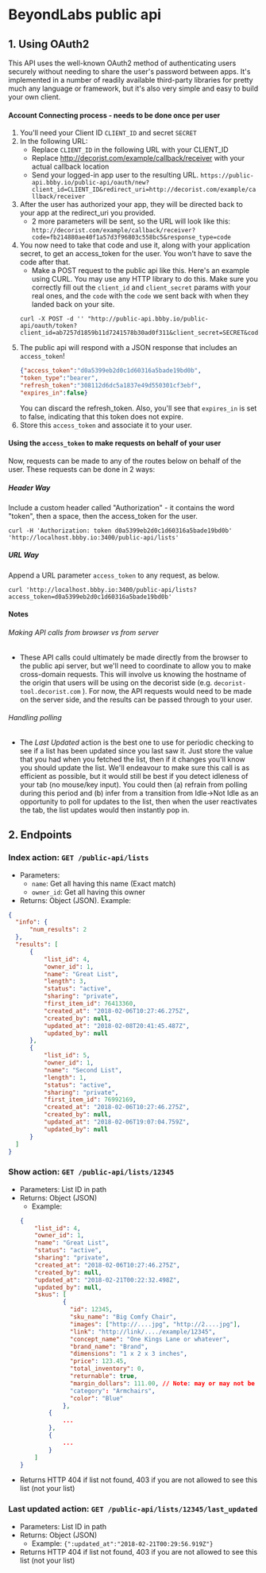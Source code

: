 # BeyondLabs public api
## 1. Using OAuth2
This API uses the well-known OAuth2 method of authenticating users securely without needing to share the user's password between apps. It's implemented in a number of readily available third-party libraries for pretty much any language or framework, but it's also very simple and easy to build your own client.
 
#### Account Connecting process - needs to be done once per user
1. You'll need your Client ID `CLIENT_ID` and secret `SECRET`
2. In the following URL:
    * Replace `CLIENT_ID` in the following URL with your CLIENT_ID
    * Replace http://decorist.com/example/callback/receiver with your actual callback location
    * Send your logged-in app user to the resulting URL. `https://public-api.bbby.io/public-api/oauth/new?client_id=CLIENT_ID&redirect_uri=http://decorist.com/example/callback/receiver`
3. After the user has authorized your app, they will be directed back to your app at the redirect_uri you provided.
    * 2 more parameters will be sent, so the URL will look like this: `http://decorist.com/example/callback/receiver?code=fb214880ae40f1a57d3f96803c558bc5&response_type=code`
4. You now need to take that code and use it, along with your application secret, to get an access_token for the user. You won't have to save the code after that.
    * Make a POST request to the public api like this. Here's an example using CURL. You may use any HTTP library to do this. Make sure you correctly fill out the `client_id` and `client_secret` params with your real ones, and the `code` with the `code` we sent back with when they landed back on your site.
    ```
    curl -X POST -d '' "http://public-api.bbby.io/public-api/oauth/token?client_id=ab7257d1859b11d7241578b30ad0f311&client_secret=SECRET&code=fb214880ae40f1a57d3f96803c558bc5"
    ```
5. The public api will respond with a JSON response that includes an `access_token`!
    ```json
    {"access_token":"d0a5399eb2d0c1d60316a5bade19bd0b",
    "token_type":"bearer",
    "refresh_token":"308112d6dc5a1837e49d550301cf3ebf",
    "expires_in":false}
    ```
    You can discard the refresh_token. Also, you'll see that `expires_in` is set to false, indicating that this token does not expire.
6. Store this `access_token` and associate it to your user.

#### Using the `access_token` to make requests on behalf of your user

Now, requests can be made to any of the routes below on behalf of the user. These requests can be done in 2 ways:

##### Header Way
Include a custom header called "Authorization" - it contains the word "token", then a space, then the access_token for the user.
```
curl -H 'Authorization: token d0a5399eb2d0c1d60316a5bade19bd0b' 'http://localhost.bbby.io:3400/public-api/lists' 
```
##### URL Way
Append a URL parameter `access_token` to any request, as below. 
```
curl 'http://localhost.bbby.io:3400/public-api/lists?access_token=d0a5399eb2d0c1d60316a5bade19bd0b' 
```

#### Notes
###### Making API calls from browser vs from server
- These API calls could ultimately be made directly from the browser to the public api server, but we'll need to coordinate to allow you to make cross-domain requests. This will involve us knowing the hostname of the origin that users will be using on the decorist side (e.g. `decorist-tool.decorist.com` ). For now, the API requests would need to be made on the server side, and the results can be passed through to your user. 
###### Handling polling 
- The *Last Updated* action is the best one to use for periodic checking to see if a list has been updated since you last saw it. Just store the value that you had when you fetched the list, then if it changes you'll know you should update the list. We'll endeavour to make sure this call is as efficient as possible, but it would still be best if you detect idleness of your tab (no mouse/key input). You could then (a) refrain from polling during this period and (b) infer from a transition from Idle->Not Idle as an opportunity to poll for updates to the list, then when the user reactivates the tab, the list updates would then instantly pop in.



## 2. Endpoints
  ### Index action: `GET /public-api/lists`
  * Parameters:
    * `name`: Get all having this name (Exact match) 
    * `owner_id`: Get all having this owner
  * Returns: Object (JSON). Example:
  ```json
{
    "info": {
        "num_results": 2
    },
    "results": [
        {
            "list_id": 4,
            "owner_id": 1,
            "name": "Great List",
            "length": 3,
            "status": "active",
            "sharing": "private",
            "first_item_id": 76413360,
            "created_at": "2018-02-06T10:27:46.275Z",
            "created_by": null,
            "updated_at": "2018-02-08T20:41:45.487Z",
            "updated_by": null
        },
        {
            "list_id": 5,
            "owner_id": 1,
            "name": "Second List",
            "length": 1,
            "status": "active",
            "sharing": "private",
            "first_item_id": 76992169,
            "created_at": "2018-02-06T10:27:46.275Z",
            "created_by": null,
            "updated_at": "2018-02-06T19:07:04.759Z",
            "updated_by": null
        }
    ]
}
```

  
  ### Show action: `GET /public-api/lists/12345`
  * Parameters: List ID in path
  * Returns: Object (JSON)
    * Example:
    ```json
    {
        "list_id": 4,
        "owner_id": 1,
        "name": "Great List",
        "status": "active",
        "sharing": "private",
        "created_at": "2018-02-06T10:27:46.275Z",
        "created_by": null,
        "updated_at": "2018-02-21T00:22:32.498Z",
        "updated_by": null,
        "skus": [
                {
                  "id": 12345,
                  "sku_name": "Big Comfy Chair",
                  "images": ["http://....jpg", "http://2....jpg"],
                  "link": "http://link/..../example/12345",
                  "concept_name": "One Kings Lane or whatever",
                  "brand_name": "Brand",
                  "dimensions": "1 x 2 x 3 inches",
                  "price": 123.45,
                  "total_inventory": 0,
                  "returnable": true,
                  "margin_dollars": 111.00, // Note: may or may not be present depending on policy
                  "category": "Armchairs",
                  "color": "Blue"
                },
            {
                ...
            },
            {
                ...
            }
        ]
    }
    ```
  * Returns HTTP 404 if list not found, 403 if you are not allowed to see this list (not your list)


  ### Last updated action: `GET /public-api/lists/12345/last_updated`
  * Parameters: List ID in path
  * Returns: Object (JSON)
    * Example:
    `{":updated_at":"2018-02-21T00:29:56.919Z"}`
  * Returns HTTP 404 if list not found, 403 if you are not allowed to see this list (not your list)
